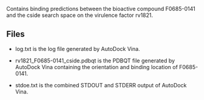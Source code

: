 Contains binding predictions between the bioactive compound F0685-0141 and the cside search space on the virulence factor rv1821.

## Files

- log.txt is the log file generated by AutoDock Vina.

- rv1821_F0685-0141_cside.pdbqt is the PDBQT file generated by AutoDock Vina containing the orientation and binding location of F0685-0141.

- stdoe.txt is the combined STDOUT and STDERR output of AutoDock Vina.

